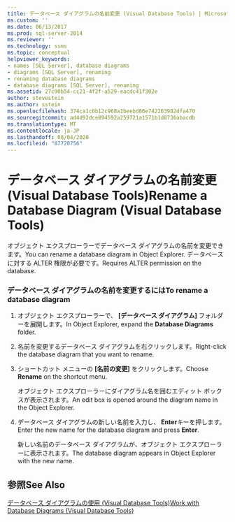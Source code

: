 ```yaml
---
title: データベース ダイアグラムの名前変更 (Visual Database Tools) | Microsoft Docs
ms.custom: ''
ms.date: 06/13/2017
ms.prod: sql-server-2014
ms.reviewer: ''
ms.technology: ssms
ms.topic: conceptual
helpviewer_keywords:
- names [SQL Server], database diagrams
- diagrams [SQL Server], renaming
- renaming database diagrams
- database diagrams [SQL Server], renaming
ms.assetid: 27c90b54-cc21-4f2f-a529-eacdc41f302e
author: stevestein
ms.author: sstein
ms.openlocfilehash: 374ca1c0b12c968a1beebd86e742263982dfa470
ms.sourcegitcommit: ad4d92dce894592a259721a1571b1d8736abacdb
ms.translationtype: MT
ms.contentlocale: ja-JP
ms.lasthandoff: 08/04/2020
ms.locfileid: "87720756"
---
```

# <a name="rename-a-database-diagram-visual-database-tools"></a><span data-ttu-id="fb8a7-102">データベース ダイアグラムの名前変更 (Visual Database Tools)</span><span class="sxs-lookup"><span data-stu-id="fb8a7-102">Rename a Database Diagram (Visual Database Tools)</span></span>
  <span data-ttu-id="fb8a7-103">オブジェクト エクスプローラーでデータベース ダイアグラムの名前を変更できます。</span><span class="sxs-lookup"><span data-stu-id="fb8a7-103">You can rename a database diagram in Object Explorer.</span></span> <span data-ttu-id="fb8a7-104">データベースに対する ALTER 権限が必要です。</span><span class="sxs-lookup"><span data-stu-id="fb8a7-104">Requires ALTER permission on the database.</span></span>  
  
### <a name="to-rename-a-database-diagram"></a><span data-ttu-id="fb8a7-105">データベース ダイアグラムの名前を変更するには</span><span class="sxs-lookup"><span data-stu-id="fb8a7-105">To rename a database diagram</span></span>  
  
1.  <span data-ttu-id="fb8a7-106">オブジェクト エクスプローラーで、 **[データベース ダイアグラム]** フォルダーを展開します。</span><span class="sxs-lookup"><span data-stu-id="fb8a7-106">In Object Explorer, expand the **Database Diagrams** folder.</span></span>  
  
2.  <span data-ttu-id="fb8a7-107">名前を変更するデータベース ダイアグラムを右クリックします。</span><span class="sxs-lookup"><span data-stu-id="fb8a7-107">Right-click the database diagram that you want to rename.</span></span>  
  
3.  <span data-ttu-id="fb8a7-108">ショートカット メニューの **[名前の変更]** をクリックします。</span><span class="sxs-lookup"><span data-stu-id="fb8a7-108">Choose **Rename** on the shortcut menu.</span></span>  
  
     <span data-ttu-id="fb8a7-109">オブジェクト エクスプローラーにダイアグラム名を囲むエディット ボックスが表示されます。</span><span class="sxs-lookup"><span data-stu-id="fb8a7-109">An edit box is opened around the diagram name in the Object Explorer.</span></span>  
  
4.  <span data-ttu-id="fb8a7-110">データベース ダイアグラムの新しい名前を入力し、 **Enter**キーを押します。</span><span class="sxs-lookup"><span data-stu-id="fb8a7-110">Enter the new name for the database diagram and press **Enter**.</span></span>  
  
     <span data-ttu-id="fb8a7-111">新しい名前のデータベース ダイアグラムが、オブジェクト エクスプローラーに表示されます。</span><span class="sxs-lookup"><span data-stu-id="fb8a7-111">The database diagram appears in Object Explorer with the new name.</span></span>  
  
## <a name="see-also"></a><span data-ttu-id="fb8a7-112">参照</span><span class="sxs-lookup"><span data-stu-id="fb8a7-112">See Also</span></span>  
 [<span data-ttu-id="fb8a7-113">データベース ダイアグラムの使用 (Visual Database Tools)</span><span class="sxs-lookup"><span data-stu-id="fb8a7-113">Work with Database Diagrams &#40;Visual Database Tools&#41;</span></span>](visual-database-tools.md)  
  
  
